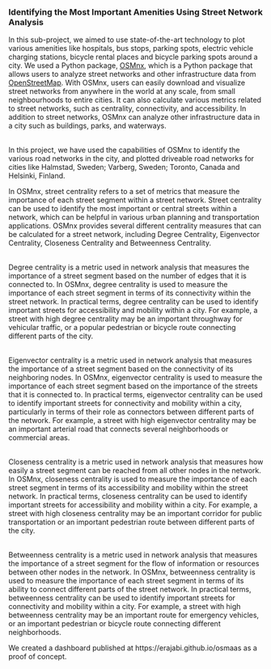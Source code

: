 ### Identifying the Most Important Amenities Using Street Network Analysis

In this sub-project, we aimed to use state-of-the-art technology to plot various amenities like hospitals, bus stops, parking spots, electric vehicle charging stations, bicycle rental places and bicycle parking spots around a city. We used a Python package, [OSMnx](https://osmnx.readthedocs.io/en/stable/), which is a Python package that allows users to analyze street networks and other infrastructure data from [OpenStreetMap](https://www.openstreetmap.org/#map=3/71.34/-96.82). With OSMnx, users can easily download and visualize street networks from anywhere in the world at any scale, from small neighbourhoods to entire cities. It can also calculate various metrics related to street networks, such as centrality, connectivity, and accessibility. In addition to street networks, OSMnx can analyze other infrastructure data in a city such as buildings, parks, and waterways. 

<br/>In this project, we have used the capabilities of OSMnx to identify the various road networks in the city, and plotted driveable road networks for cities like Halmstad, Sweden; Varberg, Sweden; Toronto, Canada and Helsinki, Finland.

In OSMnx, street centrality refers to a set of metrics that measure the importance of each street segment within a street network. Street centrality can be used to identify the most important or central streets within a network, which can be helpful in various urban planning and transportation applications. OSMnx provides several different centrality measures that can be calculated for a street network, including Degree Centrality, Eigenvector Centrality, Closeness Centrality and Betweenness Centrality. 

<br/>Degree centrality is a metric used in network analysis that measures the importance of a street segment based on the number of edges that it is connected to. In OSMnx, degree centrality is used to measure the importance of each street segment in terms of its connectivity within the street network. In practical terms, degree centrality can be used to identify important streets for accessibility and mobility within a city. For example, a street with high degree centrality may be an important throughway for vehicular traffic, or a popular pedestrian or bicycle route connecting different parts of the city.

<br/>Eigenvector centrality is a metric used in network analysis that measures the importance of a street segment based on the connectivity of its neighboring nodes. In OSMnx, eigenvector centrality is used to measure the importance of each street segment based on the importance of the streets that it is connected to. In practical terms, eigenvector centrality can be used to identify important streets for connectivity and mobility within a city, particularly in terms of their role as connectors between different parts of the network. For example, a street with high eigenvector centrality may be an important arterial road that connects several neighborhoods or commercial areas.

<br/>Closeness centrality is a metric used in network analysis that measures how easily a street segment can be reached from all other nodes in the network. In OSMnx, closeness centrality is used to measure the importance of each street segment in terms of its accessibility and mobility within the street network. In practical terms, closeness centrality can be used to identify important streets for accessibility and mobility within a city. For example, a street with high closeness centrality may be an important corridor for public transportation or an important pedestrian route between different parts of the city.

<br/>Betweenness centrality is a metric used in network analysis that measures the importance of a street segment for the flow of information or resources between other nodes in the network. In OSMnx, betweenness centrality is used to measure the importance of each street segment in terms of its ability to connect different parts of the street network. In practical terms, betweenness centrality can be used to identify important streets for connectivity and mobility within a city. For example, a street with high betweenness centrality may be an important route for emergency vehicles, or an important pedestrian or bicycle route connecting different neighborhoods.

<p/>
We created a dashboard published at https://erajabi.github.io/osmaas as a proof of concept. 


